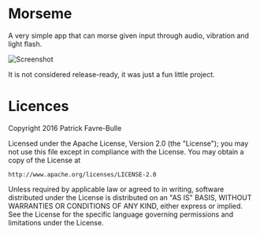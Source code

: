 # Morseme

A very simple app that can morse given input through audio, vibration and light flash.

![Screenshot](https://github.com/patrickfav/morseme/blob/master/misc/screenshot.png?raw=true)

It is not considered release-ready, it was just a fun little project.

# Licences

Copyright 2016 Patrick Favre-Bulle

Licensed under the Apache License, Version 2.0 (the "License");
you may not use this file except in compliance with the License.
You may obtain a copy of the License at

    http://www.apache.org/licenses/LICENSE-2.0

Unless required by applicable law or agreed to in writing, software
distributed under the License is distributed on an "AS IS" BASIS,
WITHOUT WARRANTIES OR CONDITIONS OF ANY KIND, either express or implied.
See the License for the specific language governing permissions and
limitations under the License.